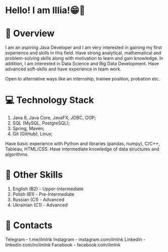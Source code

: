 # Hello! I am Illia!😁🤙


# 🔎 Overview

I am an aspiring Java Developer and I am very interested in gaining my first experience and skills in this field. Have strong analytical, mathematical and problem-solving skills along with motivation to learn and gain knowledge. In addition, I am interested in Data Science and Big Data Development. Have advanced soft-skills and have experience in team work.

Open to alternative ways like an internship, trainee position, probation etc.


# 💻 Technology Stack

1. Java 8, Java Core, JavaFX, JDBC, OOP;
2. SQL (MySQL, PostgreSQL);
3. Spring, Maven;
4. Git (GitHub), Linux;

Have basic experience with Python and libraries (pandas, numpy), C/C++, Tableau, HTML/CSS.
Have intermediate knowledge of data structures and algorithms.


# 📑 Other Skills

1. English (B2) - Upper-Intermediate
2. Polish (B1) - Pre-Intermediate
3. Russian (C1) - Advanced
4. Ukrainian (C1) - Advanced


# 📱 Contacts

Telegram - t.me/ilmlnk
Instagram - instagram.com/ilmlnk
LinkedIn - linkedin.com/in/ilmlnk
Facebook - facebook.com/ilmlnk

<!---
ilmlnk/ilmlnk is a ✨ special ✨ repository because its `README.md` (this file) appears on your GitHub profile.
You can click the Preview link to take a look at your changes.
--->
